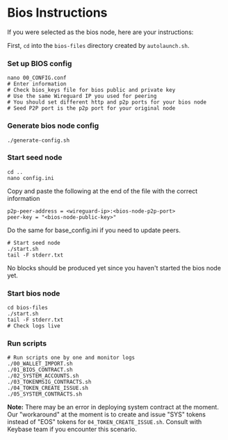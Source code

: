 # Bios Instructions

If you were selected as the bios node, here are your instructions:

First, `cd` into the `bios-files` directory created by `autolaunch.sh`.

### Set up BIOS config
```console
nano 00_CONFIG.conf
# Enter information
# Check bios_keys file for bios public and private key
# Use the same Wireguard IP you used for peering
# You should set different http and p2p ports for your bios node
# Seed P2P port is the p2p port for your original node
```

### Generate bios node config
```console
./generate-config.sh
```

### Start seed node
```console
cd ..
nano config.ini
```
Copy and paste the following at the end of the file with the correct information
```
p2p-peer-address = <wireguard-ip>:<bios-node-p2p-port>
peer-key = "<bios-node-public-key>"
```
Do the same for base_config.ini if you need to update peers.
```console
# Start seed node
./start.sh
tail -F stderr.txt
```
No blocks should be produced yet since you haven't started the bios node yet.

### Start bios node
```console
cd bios-files
./start.sh
tail -F stderr.txt
# Check logs live
```

### Run scripts
```console
# Run scripts one by one and monitor logs
./00_WALLET_IMPORT.sh
./01_BIOS_CONTRACT.sh
./02_SYSTEM_ACCOUNTS.sh
./03_TOKENMSIG_CONTRACTS.sh
./04_TOKEN_CREATE_ISSUE.sh
./05_SYSTEM_CONTRACTS.sh
```
**Note:** There may be an error in deploying system contract at the moment. Our "workaround" at the moment is to create and issue "SYS" tokens instead of "EOS" tokens for `04_TOKEN_CREATE_ISSUE.sh`. Consult with Keybase team if you encounter this scenario.
